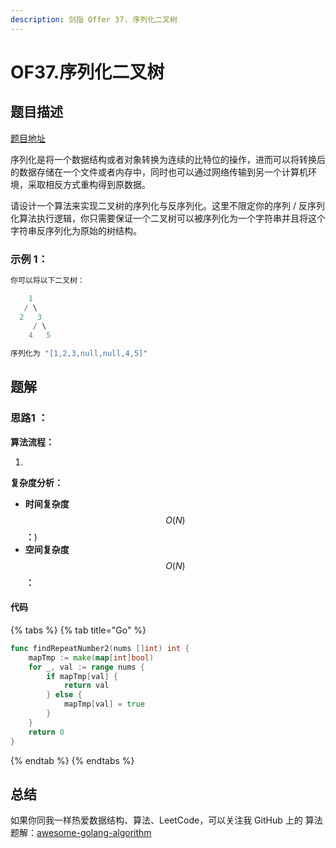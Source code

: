 ```yaml
---
description: 剑指 Offer 37. 序列化二叉树
---
```


# OF37.序列化二叉树

## 题目描述

[题目地址](https://leetcode-cn.com/problems/xu-lie-hua-er-cha-shu-lcof/)

序列化是将一个数据结构或者对象转换为连续的比特位的操作，进而可以将转换后的数据存储在一个文件或者内存中，同时也可以通过网络传输到另一个计算机环境，采取相反方式重构得到原数据。

请设计一个算法来实现二叉树的序列化与反序列化。这里不限定你的序列 / 反序列化算法执行逻辑，你只需要保证一个二叉树可以被序列化为一个字符串并且将这个字符串反序列化为原始的树结构。



### **示例 1：**

```go
你可以将以下二叉树：

    1
   / \
  2   3
     / \
    4   5

序列化为 "[1,2,3,null,null,4,5]"
```

## 题解

### 思路1 ： 

**算法流程：**

1. 
**复杂度分析：**

* **时间复杂度**$$O(N)$$**：**\)
* **空间复杂度**$$O(N)$$**：** 

#### 代码

{% tabs %}
{% tab title="Go" %}
```go
func findRepeatNumber2(nums []int) int {
    mapTmp := make(map[int]bool)
    for _, val := range nums {
        if mapTmp[val] {
            return val
        } else {
            mapTmp[val] = true
        }
    }
    return 0
}
```
{% endtab %}
{% endtabs %}

## 总结

如果你同我一样热爱数据结构、算法、LeetCode，可以关注我 GitHub 上的 算法 题解：[awesome-golang-algorithm](https://github.com/kylesliu/awesome-golang-algorithm)

